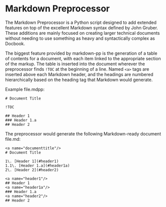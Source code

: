 
Markdown Preprocessor
======================

The Markdown Preprocessor is a Python script designed to add extended features
on top of the excellent Markdown syntax defined by John Gruber.  These additions
are mainly focused on creating larger technical documents without needing to use
something as heavy and syntactically complex as Docbook.

The biggest feature provided by markdown-pp is the generation of a table of
contents for a document, with each item linked to the appropriate section of the
markup.  The table is inserted into the document wherever the preprocessor finds
`!TOC` at the beginning of a line.  Named `<a>` tags are inserted above each
Markdown header, and the headings are numbered hierarchically based on the
heading tag that Markdown would generate.

Example file.mdpp:

	# Document Title

	!TOC

	## Header 1
	### Header 1.a
	## Header 2

The preprocessor would generate the following Markdown-ready document file.md:

	<a name="documenttitle"/>
	# Document Title

	1\. [Header 1](#header1)
	1.1\. [Header 1.a](#header1a)
	2\. [Header 2](#header2)

	<a name="header1"/>
	## Header 1
	<a name="header1a"/>
	### Header 1.a
	<a name="header2"/>
	## Header 2

